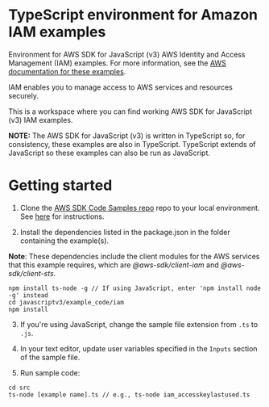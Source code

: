 # TypeScript environment for Amazon IAM examples
Environment for AWS SDK for JavaScript (v3) AWS Identity and Access Management (IAM) examples. For more information, see the 
[AWS documentation for these examples](https://docs.aws.amazon.com/sdk-for-javascript/v3/developer-guide/iam-examples.html).

IAM enables you to manage access to AWS services and resources securely.

This is a workspace where you can find working AWS SDK for JavaScript (v3) IAM examples. 

**NOTE:** The AWS SDK for JavaScript (v3) is written in TypeScript so, for consistency, these examples are also in TypeScript. TypeScript extends of JavaScript so these examples can also be run as JavaScript.

# Getting started

1. Clone the [AWS SDK Code Samples repo](https://github.com/awsdocs/aws-doc-sdk-examples) repo to your local environment. See [here](https://docs.github.com/en/github/creating-cloning-and-archiving-repositories/cloning-a-repository) for instructions.

2. Install the dependencies listed in the package.json in the folder containing the example(s).

**Note**: These dependencies include the client modules for the AWS services that this example requires, 
which are *@aws-sdk/client-iam* and *@aws-sdk/client-sts*.
```
npm install ts-node -g // If using JavaScript, enter 'npm install node -g' instead
cd javascriptv3/example_code/iam
npm install
```

3. If you're using JavaScript, change the sample file extension from ```.ts``` to ```.js```.


4. In your text editor, update user variables specified in the ```Inputs``` section of the sample file.

5. Run sample code:
```
cd src
ts-node [example name].ts // e.g., ts-node iam_accesskeylastused.ts
```
